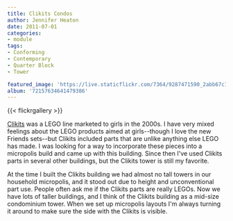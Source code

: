 ```yaml
---
title: Clikits Condos
author: Jennifer Heaton
date: 2011-07-01
categories:
- module
tags:
- Conforming
- Contemporary
- Quarter Block
- Tower

featured_image: 'https://live.staticflickr.com/7364/9287471590_2abb67c1bf.jpg'
album: '72157634641479386'
---
```


{{< flickrgallery >}}

[Clikits](http://lego.wikia.com/wiki/Clikits) was a LEGO line marketed to girls in the 2000s. I have very mixed feelings about the LEGO products aimed at girls--though I love the new Friends sets--but Clikits included parts that are unlike anything else LEGO has made. I was looking for a way to incorporate these pieces into a micropolis build and came up with this building. Since then I've used Clikits parts in several other buildings, but the Clikits tower is still my favorite.

At the time I built the Clikits building we had almost no tall towers in our household micropolis, and it stood out due to height and unconventional part use. People often ask me if the Clikits parts are really LEGOs. Now we have lots of taller buildings, and I think of the Clikits building as a mid-size condominium tower. When we set up micropolis layouts I'm always turning it around to make sure the side with the Clikits is visible. 

